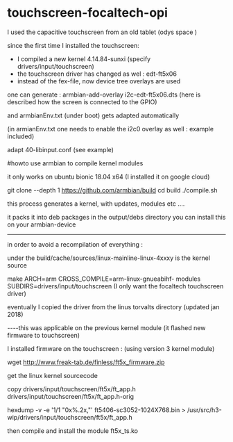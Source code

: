 # touchscreen-focaltech-opi
I used the capacitive touchscreen from an old tablet (odys space )



since the first time I installed the touchscreen: 
- I compiled a new kernel 4.14.84-sunxi (specify drivers/input/touchscreen) 
- the touchscreen driver has changed as wel :  edt-ft5x06
- instead of the fex-file, now device tree overlays are used

one can generate :
 armbian-add-overlay i2c-edt-ft5x06.dts (here is described how the screen is connected to the GPIO)


and armbianEnv.txt (under boot) gets adapted automatically



(in armianEnv.txt one needs to enable the i2c0 overlay as well : example included)




adapt 40-libinput.conf
(see example)


#howto use armbian to compile kernel modules

it only works on ubuntu bionic 18.04 x64
(I installed it on google cloud)

git clone --depth 1 https://github.com/armbian/build
cd build
./compile.sh

this process generates a kernel, with updates, modules etc ....

it packs it into deb packages in the output/debs directory
you can install this on your armbian-device

------------------------
in order to avoid a recompilation of everything :

under the build/cache/sources/linux-mainline-linux-4xxxy
is the kernel source

make ARCH=arm CROSS_COMPILE=arm-linux-gnueabihf- modules SUBDIRS=drivers/input/touchscreen
(I only want the focaltech touchscreen driver)


eventually I copied the driver from the linus torvalts directory (updated jan 2018)






----this was applicable on the previous kernel module (it flashed new firmware to touchscreen)

I installed firmware on the touchscreen : (using version 3 kernel module) 

wget http://www.freak-tab.de/finless/ft5x_firmware.zip


get the linux kernel sourcecode

copy drivers/input/touchscreen/ft5x/ft_app.h drivers/input/touchscreen/ft5x/ft_app.h-orig

hexdump -v -e '1/1 "0x%.2x,"' ft5406-sc3052-1024X768.bin > /usr/src/h3-wip/drivers/input/touchscreen/ft5x/ft_app.h

then compile and install the module ft5x_ts.ko





